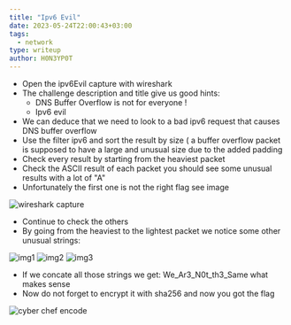 ```yaml
---
title: "Ipv6 Evil"
date: 2023-05-24T22:00:43+03:00
tags:
  - network
type: writeup
author: H0N3YP0T
---
```


* Open the ipv6Evil capture with wireshark
* The challenge description and title give us good hints:
    * DNS Buffer Overflow is not for everyone !
    * Ipv6 evil
* We can deduce that we need to look to a bad ipv6 request that causes DNS buffer overflow
* Use the filter ipv6 and sort the result by size ( a buffer overflow packet is supposed to have a large and unusual
  size due to the added padding
* Check every result by starting from the heaviest packet
* Check the ASCII result of each packet you should see some unusual results with a lot of "A"
* Unfortunately the first one is not the right flag see image

![wireshark capture](/images/unbreakable_2023/ipv6_evil/wireshark_capture.png)

* Continue to check the others
* By going from the heaviest to the lightest packet we notice some other unusual strings:

![img1](/images/unbreakable_2023/ipv6_evil/img1.png)
![img2](/images/unbreakable_2023/ipv6_evil/img2.png)
![img3](/images/unbreakable_2023/ipv6_evil/img3.png)

* If we concate all those strings we get: We_Ar3_N0t_th3_Same what makes sense
* Now do not forget to encrypt it with sha256 and now you got the flag

![cyber chef encode](/images/unbreakable_2023/ipv6_evil/cyberchef.png)
